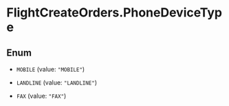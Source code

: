 # FlightCreateOrders.PhoneDeviceType

## Enum


* `MOBILE` (value: `"MOBILE"`)

* `LANDLINE` (value: `"LANDLINE"`)

* `FAX` (value: `"FAX"`)


